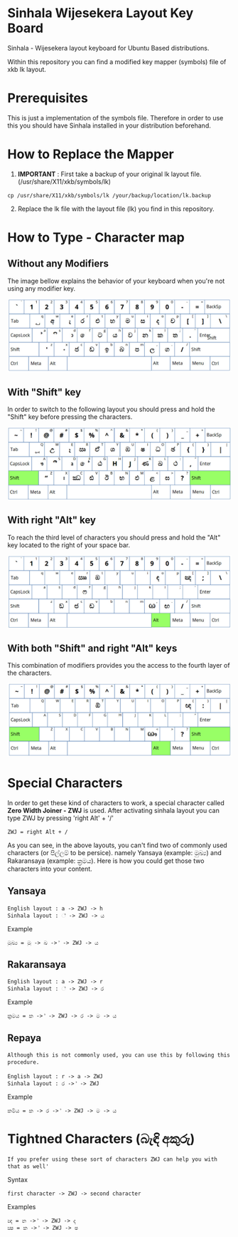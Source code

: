 # Sinhala Wijesekera Layout Key Board
Sinhala - Wijesekera layout keyboard for Ubuntu Based distributions.

Within this repository you can find a modified key mapper (symbols) file of xkb lk layout.

# Prerequisites

This is just a implementation of the symbols file. Therefore in order to use this you should have Sinhala installed in your distribution beforehand.

# How to Replace the Mapper

01. **IMPORTANT** : First take a backup of your original lk layout file. (/usr/share/X11/xkb/symbols/lk)
```
cp /usr/share/X11/xkb/symbols/lk /your/backup/location/lk.backup
```
02. Replace the lk file with the layout file (lk) you find in this repository. 


# How to Type - Character map

## Without any Modifiers

The image bellow explains the behavior of your keyboard when you're not using any modifier key.

![without modifiers](without_modifiers.jpg)

## With "Shift" key

In order to switch to the following layout you should press and hold the "Shift" key before pressing the characters.

![with shift key](with_shift.jpg)

## With right "Alt" key

To reach the third level of characters you should press and hold the "Alt" key located to the right of your space bar.

![with shift key](with_secondary_modifier.jpg)

## With both "Shift" and right "Alt" keys

This combination of modifiers provides you the access to the fourth layer of the characters.

![with shift key](with_shift_and_secondary_modifier.jpg)


# Special Characters

In order to get these kind of characters to work, a special character called **Zero Width Joiner - ZWJ** is used. After activating sinhala layout you can type ZWJ by pressing 'right Alt' + '/'
```
ZWJ = right Alt + /
```

As you can see, in the above layouts, you can't find two of commonly used characters (or පිල්ලම් to be persice). namely Yansaya (example: මුඛ්‍ය) and Rakaransaya (example: ක්‍රමය). Here is how you could get those two characters into your content.

## Yansaya
	English layout : a -> ZWJ -> h
	Sinhala layout : ් -> ZWJ -> ය

Example

	මුඛ්‍ය = මු -> ඛ -> ් -> ZWJ -> ය


## Rakaransaya
	English layout : a -> ZWJ -> r
	Sinhala layout : ් -> ZWJ -> ර

Example

	ක්‍රමය = ක -> ් -> ZWJ -> ර -> ම -> ය

## Repaya

	Although this is not commonly used, you can use this by following this procedure.

	English layout : r -> a -> ZWJ
	Sinhala layout : ර -> ් -> ZWJ

Example

	කර්‍මය = ක -> ර -> ් -> ZWJ -> ම -> ය

# Tightned Characters (බැඳි අකුරු)

	If you prefer using these sort of characters ZWJ can help you with that as well'

Syntax

	first character -> ZWJ -> second character

Examples

	න්‍ද = න -> ් -> ZWJ -> ද
	ක්‍ෂ = ක -> ් -> ZWJ -> ෂ